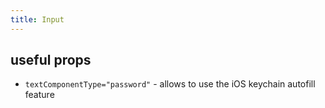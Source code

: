 ```yaml
---
title: Input
---
```


## useful props

- `textComponentType="password"` - allows to use the iOS keychain autofill feature
